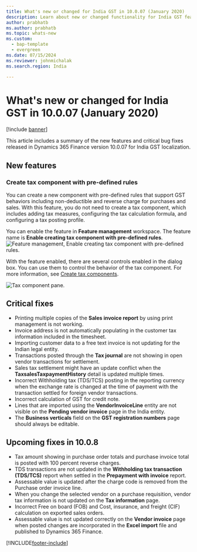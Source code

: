 ```yaml
---
title: What's new or changed for India GST in 10.0.07 (January 2020)
description: Learn about new or changed functionality for India GST features released in Dynamics 365 Finance version 10.0.07, including outlines on new features.
author: prabhatb
ms.author: prabhatb
ms.topic: whats-new
ms.custom:
  - bap-template
  - evergreen
ms.date: 07/15/2024
ms.reviewer: johnmichalak
ms.search.region: India
 
---
```


# What's new or changed for India GST in 10.0.07 (January 2020) 

[!include [banner](../../includes/banner.md)]

This article includes a summary of the new features and critical bug fixes released in Dynamics 365 Finance version 10.0.07 for India GST localization. 

## New features
### Create tax component with pre-defined rules 

You can create a new component with pre-defined rules that support GST behaviors including non-deductible and 
reverse charge for purchases and sales. With this feature, you do not need to create a tax component, which includes adding tax measures, configuring the tax calculation formula, and configuring a tax posting profile. 

You can enable the feature in **Feature management** workspace. The feature name is **Enable creating tax component with pre-defined rules**.
 ![Feature management, Enable creating tax component with pre-defined rules.](../media/GST-tax-component-pre-defined-rule-1-10-0-07.png )
 
 With the feature enabled, there are several controls enabled in the dialog box. You can use them to control the behavior 
 of the tax component. For more information, see [Create tax components](tax-engine-create-tax-component.md).
 
 ![Tax component pane.](../media/GST-Tax-component-pre-defined-2-10-0-07.PNG )
 
## Critical fixes 

- Printing multiple copies of the **Sales invoice report** by using print management is not working.
-	Invoice address is not automatically populating in the customer tax information included in the timesheet.
-	Importing customer data to a free text invoice is not updating for the Indian legal entity. 
-	Transactions posted through the **Tax journal** are not showing in open vendor transactions for settlement.
-	Sales tax settlement might have an update conflict when the **TaxsalesTaxpaymentHistory** detail is updated multiple times. 
-	Incorrect Withholding tax (TDS/TCS) posting in the reporting currency when the exchange rate is changed at the time of payment 
  with the transaction settled for foreign vendor transactions. 
- Incorrect calculation of GST for credit note. 
-	Lines that are imported using the **VendorInvoiceLine** entity are not visible on the **Pending vendor invoice** page in the India entity. 
-	The **Business verticals** field on the **GST registration numbers** page should always be editable. 

## Upcoming fixes in 10.0.8 

- Tax amount showing in purchase order totals and purchase invoice total is posted with 100 percent reverse charges. 
-	TDS transactions are not updated in the **Withholding tax transaction (TDS/TCS)** report when settled in the **Prepayment with invoice** report. 
-	Assessable value is updated after the charge code is removed from the Purchase order invoice line. 
-	When you change the selected vendor on a purchase requisition, vendor tax information is not updated on the **Tax information** page.
-	Incorrect Free on board (FOB) and Cost, insurance, and freight (CIF) calculation on exported sales orders. 
-	Assessable value is not updated correctly on the **Vendor invoice** page when posted changes are incorporated in the **Excel import** file and published to Dynamics 365 Finance.


[!INCLUDE[footer-include](../../../includes/footer-banner.md)]
